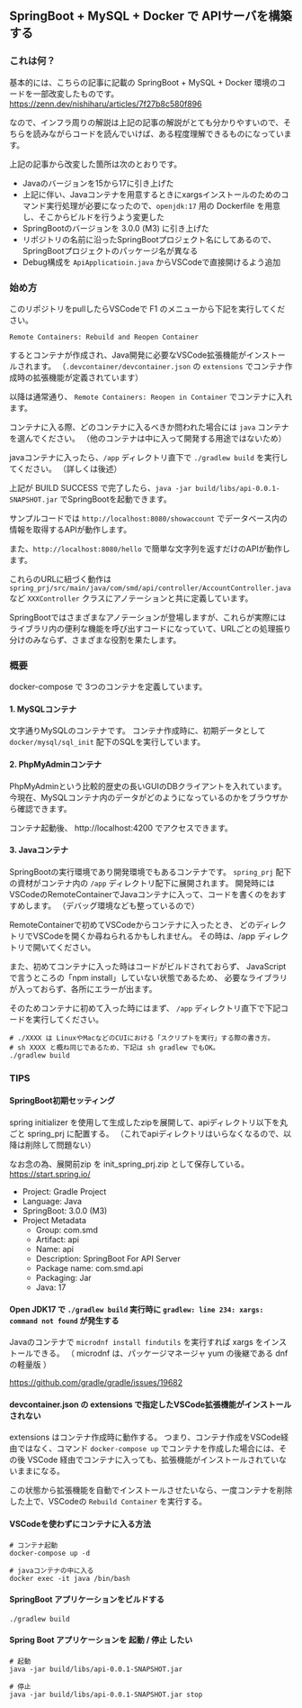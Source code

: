 ## SpringBoot + MySQL + Docker で APIサーバを構築する

### これは何？
基本的には、こちらの記事に記載の SpringBoot + MySQL + Docker 環境のコードを一部改変したものです。
https://zenn.dev/nishiharu/articles/7f27b8c580f896

なので、インフラ周りの解説は上記の記事の解説がとても分かりやすいので、そちらを読みながらコードを読んでいけば、ある程度理解できるものになっています。

上記の記事から改変した箇所は次のとおりです。

+ Javaのバージョンを15から17に引き上げた
+ 上記に伴い、Javaコンテナを用意するときにxargsインストールのためのコマンド実行処理が必要になったので、`openjdk:17` 用の Dockerfile を用意し、そこからビルドを行うよう変更した
+ SpringBootのバージョンを 3.0.0 (M3) に引き上げた
+ リポジトリの名前に沿ったSpringBootプロジェクト名にしてあるので、SpringBootプロジェクトのパッケージ名が異なる
+ Debug構成を `ApiApplicatioin.java` からVSCodeで直接開けるよう追加

### 始め方
このリポジトリをpullしたらVSCodeで F1 のメニューから下記を実行してください。

```
Remote Containers: Rebuild and Reopen Container
```

するとコンテナが作成され、Java開発に必要なVSCode拡張機能がインストールされます。 
（`.devcontainer/devcontainer.json` の `extensions` でコンテナ作成時の拡張機能が定義されています）

以降は通常通り、 `Remote Containers: Reopen in Container` でコンテナに入れます。

コンテナに入る際、どのコンテナに入るべきか問われた場合には `java` コンテナを選んでください。
（他のコンテナは中に入って開発する用途ではないため）

javaコンテナに入ったら、`/app` ディレクトリ直下で `./gradlew build` を実行してください。
（詳しくは後述）

上記が BUILD SUCCESS で完了したら、`java -jar build/libs/api-0.0.1-SNAPSHOT.jar` でSpringBootを起動できます。

サンプルコードでは `http://localhost:8080/showaccount` でデータベース内の情報を取得するAPIが動作します。

また、`http://localhost:8080/hello` で簡単な文字列を返すだけのAPIが動作します。

これらのURLに紐づく動作は `spring_prj/src/main/java/com/smd/api/controller/AccountController.java` など `XXXController` クラスにアノテーションと共に定義しています。

SpringBootではさまざまなアノテーションが登場しますが、これらが実際にはライブラリ内の便利な機能を呼び出すコードになっていて、URLごとの処理振り分けのみならず、さまざまな役割を果たします。

### 概要

docker-compose で 3つのコンテナを定義しています。

#### 1. MySQLコンテナ
文字通りMySQLのコンテナです。
コンテナ作成時に、初期データとして `docker/mysql/sql_init` 配下のSQLを実行しています。

#### 2. PhpMyAdminコンテナ
PhpMyAdminという比較的歴史の長いGUIのDBクライアントを入れています。
今現在、MySQLコンテナ内のデータがどのようになっているのかをブラウザから確認できます。

コンテナ起動後、 http://localhost:4200 でアクセスできます。

#### 3. Javaコンテナ
SpringBootの実行環境であり開発環境でもあるコンテナです。
`spring_prj` 配下の資材がコンテナ内の `/app` ディレクトリ配下に展開されます。
開発時にはVSCodeのRemoteContainerでJavaコンテナに入って、コードを書くのをおすすめします。
（デバッグ環境なども整っているので）

RemoteContainerで初めてVSCodeからコンテナに入ったとき、
どのディレクトリでVSCodeを開くか尋ねられるかもしれません。
その時は、/app ディレクトリで開いてください。

また、初めてコンテナに入った時はコードがビルドされておらず、
JavaScriptで言うところの「npm install」していない状態であるため、
必要なライブラリが入っておらず、各所にエラーが出ます。

そのためコンテナに初めて入った時にはまず、 `/app` ディレクトリ直下で下記コードを実行してください。

```
# ./XXXX は LinuxやMacなどのCUIにおける「スクリプトを実行」する際の書き方。
# sh XXXX と概ね同じであるため、下記は sh gradlew でもOK。
./gradlew build
```

### TIPS

#### SpringBoot初期セッティング
spring initializer を使用して生成したzipを展開して、apiディレクトリ以下を丸ごと spring_prj に配置する。
（これでapiディレクトリはいらなくなるので、以降は削除して問題ない）

なお念の為、展開前zip を init_spring_prj.zip として保存している。
https://start.spring.io/

- Project: Gradle Project
- Language: Java
- SpringBoot: 3.0.0 (M3)
- Project Metadata
  - Group: com.smd
  - Artifact: api
  - Name: api
  - Description: SpringBoot For API Server
  - Package name: com.smd.api
  - Packaging: Jar
  - Java: 17

#### Open JDK17 で `./gradlew build` 実行時に `gradlew: line 234: xargs: command not found` が発生する

Javaのコンテナで `microdnf install findutils` を実行すれば xargs をインストールできる。
（ microdnf は、パッケージマネージャ yum の後継である dnf の軽量版 ）

https://github.com/gradle/gradle/issues/19682

#### devcontainer.json の extensions で指定したVSCode拡張機能がインストールされない

extensions はコンテナ作成時に動作する。
つまり、コンテナ作成をVSCode経由ではなく、コマンド `docker-compose up` でコンテナを作成した場合には、その後 VSCode 経由でコンテナに入っても、拡張機能がインストールされていないままになる。

この状態から拡張機能を自動でインストールさせたいなら、一度コンテナを削除した上で、VSCodeの `Rebuild Container` を実行する。

#### VSCodeを使わずにコンテナに入る方法

```
# コンテナ起動
docker-compose up -d

# javaコンテナの中に入る
docker exec -it java /bin/bash
```

#### SpringBoot アプリケーションをビルドする

```
./gradlew build
```

#### Spring Boot アプリケーションを 起動 / 停止 したい

```
# 起動
java -jar build/libs/api-0.0.1-SNAPSHOT.jar

# 停止
java -jar build/libs/api-0.0.1-SNAPSHOT.jar stop
```
